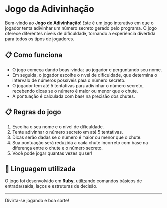 # Jogo da Adivinhação

Bem-vindo ao **Jogo de Adivinhação**! Este é um jogo interativo em que o jogador tenta adivinhar um número secreto gerado pelo programa. O jogo oferece diferentes níveis de dificuldade, tornando a experiência divertida para todos os tipos de jogadores.

## 📋 Como funciona

- O jogo começa dando boas-vindas ao jogador e perguntando seu nome.
- Em seguida, o jogador escolhe o nível de dificuldade, que determina o intervalo de números possíveis para o número secreto.
- O jogador tem até 5 tentativas para adivinhar o número secreto, recebendo dicas se o número é maior ou menor que o chute.
- A pontuação é calculada com base na precisão dos chutes.

## 📋 Regras do jogo

1. Escolha o seu nome e o nível de dificuldade.
2. Tente adivinhar o número secreto em até 5 tentativas.
3. Dicas serão dadas se o número é maior ou menor que o chute.
4. Sua pontuação será reduzida a cada chute incorreto com base na diferença entre o chute e o número secreto.
5. Você pode jogar quantas vezes quiser!

## 🚀 Linguagem utilizada

O jogo foi desenvolvido em **Ruby**, utilizando comandos básicos de entrada/saída, laços e estruturas de decisão.

---

Divirta-se jogando e boa sorte!
